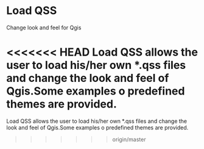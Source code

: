 # Load QSS
Change look and feel for Qgis

<<<<<<< HEAD
Load QSS allows the user to load his/her own *.qss files and change the look and feel of Qgis.Some examples o predefined themes are provided.
=======
Load QSS allows the user to load his/her own *.qss files and change the look and feel of Qgis.Some examples o predefined themes are provided.
>>>>>>> origin/master
